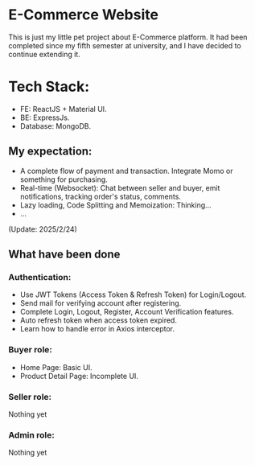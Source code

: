 # E-Commerce Website
This is just my little pet project about E-Commerce platform. It had been completed since my fifth semester at university, and I have decided to continue extending it. 

# Tech Stack:
- FE: ReactJS + Material UI.
- BE: ExpressJs.
- Database: MongoDB.

## My expectation:
- A complete flow of payment and transaction. Integrate Momo or something for purchasing.
- Real-time (Websocket): Chat between seller and buyer, emit notifications, tracking order's status, comments.
- Lazy loading, Code Splitting and Memoization: Thinking...
- ...

(Update: 2025/2/24)
## What have been done
### Authentication:
- Use JWT Tokens (Access Token & Refresh Token) for Login/Logout.
- Send mail for verifying account after registering.
- Complete Login, Logout, Register, Account Verification features.
- Auto refresh token when access token expired.
- Learn how to handle error in Axios interceptor.

### Buyer role:
- Home Page: Basic UI.
- Product Detail Page: Incomplete UI.

### Seller role: 
Nothing yet

### Admin role:
Nothing yet
